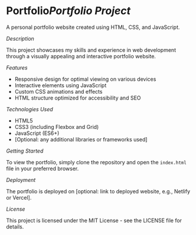 # Portfolio*Portfolio Project*

A personal portfolio website created using HTML, CSS, and JavaScript.

*Description*

This project showcases my skills and experience in web development through a visually appealing and interactive portfolio website.

*Features*

- Responsive design for optimal viewing on various devices
- Interactive elements using JavaScript
- Custom CSS animations and effects
- HTML structure optimized for accessibility and SEO

*Technologies Used*

- HTML5
- CSS3 (including Flexbox and Grid)
- JavaScript (ES6+)
- [Optional: any additional libraries or frameworks used]

*Getting Started*

To view the portfolio, simply clone the repository and open the `index.html` file in your preferred browser.

*Deployment*

The portfolio is deployed on [optional: link to deployed website, e.g., Netlify or Vercel].

*License*

This project is licensed under the MIT License - see the LICENSE file for details.
